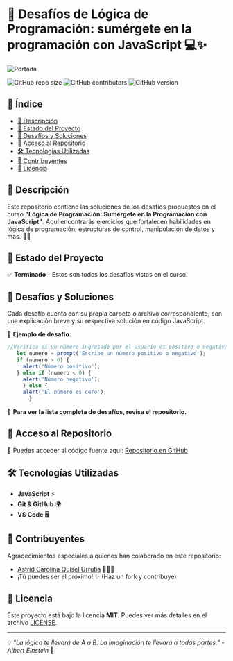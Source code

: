 # 🚀 Desafíos de Lógica de Programación: sumérgete en la programación con JavaScript 💻✨

![Portada](https://blog.interfell.com/hubfs/JavaScript%20un%20lenguaje%20de%20programaci%C3%B3n.jpg) <!-- Agrega una imagen representativa -->

![GitHub repo size](https://img.shields.io/github/repo-size/cyb3r-girl/Logica-de-programacion-sumergete-en-la-programacion-con-JavaScript?color=purple&label=Repo%20Size&style=flat-square)
![GitHub contributors](https://img.shields.io/github/contributors/cyb3r-girl/Logica-de-programacion-sumergete-en-la-programacion-con-JavaScript?color=red&label=Contributors&style=flat-square)
![GitHub version](https://img.shields.io/github/release/cyb3r-girl/Logica-de-programacion-sumergete-en-la-programacion-con-JavaScript?color=blue&label=Version&style=flat-square)

## 📌 Índice

- [📜 Descripción](#-descripción)
- [📌 Estado del Proyecto](#-estado-del-proyecto)
- [🎯 Desafíos y Soluciones](#-desafíos-y-soluciones)
- [📂 Acceso al Repositorio](#-acceso-al-repositorio)
- [🛠️ Tecnologías Utilizadas](#️-tecnologías-utilizadas)
- [👥 Contribuyentes](#-contribuyentes)
- [📝 Licencia](#-licencia)

## 📜 Descripción

Este repositorio contiene las soluciones de los desafíos propuestos en el curso **"Lógica de Programación: Sumérgete en la Programación con JavaScript"**. Aquí encontrarás ejercicios que fortalecen habilidades en lógica de programación, estructuras de control, manipulación de datos y más. 🧠💡

## 📌 Estado del Proyecto

✅ **Terminado** - Estos son todos los desafíos vistos en el curso.

## 🎯 Desafíos y Soluciones

Cada desafío cuenta con su propia carpeta o archivo correspondiente, con una explicación breve y su respectiva solución en código JavaScript.

🔹 **Ejemplo de desafío:**
```javascript
//Verifica si un número ingresado por el usuario es positivo o negativo. Muestra una alerta informativa.
   let numero = prompt('Escribe un número positivo o negativo');
   if (numero > 0) {
     alert('Número positivo');
   } else if (numero < 0) {
     alert('Número negativo');
     } else {
     alert('El número es cero');
       }
```

📌 **Para ver la lista completa de desafíos, revisa el repositorio.**

## 📂 Acceso al Repositorio

🔗 Puedes acceder al código fuente aquí: [Repositorio en GitHub](https://github.com/cyb3r-girl/Logica-de-programacion-sumergete-en-la-programacion-con-JavaScript)

## 🛠️ Tecnologías Utilizadas

- **JavaScript** ⚡
- **Git & GitHub** 🌍
- **VS Code** 🖥️

## 👥 Contribuyentes

Agradecimientos especiales a quienes han colaborado en este repositorio:

- [Astrid Carolina Quisel Urrutia](https://github.com/cyb3r-girl) 👩🏻‍💻
- ¡Tú puedes ser el próximo! ✨ (Haz un fork y contribuye)

## 📝 Licencia

Este proyecto está bajo la licencia **MIT**. Puedes ver más detalles en el archivo [LICENSE](LICENSE.md).

---

💡 _"La lógica te llevará de A a B. La imaginación te llevará a todas partes." - Albert Einstein_ 🚀
